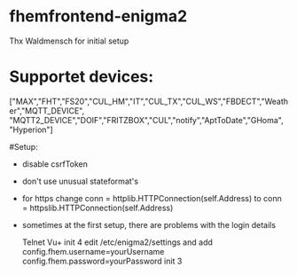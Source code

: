 # fhemfrontend-enigma2
Thx Waldmensch for initial setup

# Supportet devices:

["MAX","FHT","FS20","CUL_HM","IT","CUL_TX","CUL_WS","FBDECT","Weather","MQTT_DEVICE",
"MQTT2_DEVICE","DOIF","FRITZBOX","CUL","notify","AptToDate","GHoma", "Hyperion"]

#Setup:

- disable csrfToken
- don't use unusual stateformat's
- for https change
  conn = httplib.HTTPConnection(self.Address)
  to
  conn = httpslib.HTTPConnection(self.Address)
  
- sometimes at the first setup, there are problems with the login details

  Telnet Vu+
  init 4
  edit /etc/enigma2/settings and add
   config.fhem.username=yourUsername
   config.fhem.password=yourPassword
  init 3
